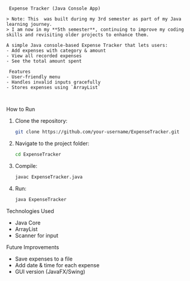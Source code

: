 ````

 Expense Tracker (Java Console App)

> Note: This  was built during my 3rd semester as part of my Java learning journey.  
> I am now in my **5th semester**, continuing to improve my coding skills and revisiting older projects to enhance them.

A simple Java console-based Expense Tracker that lets users:
- Add expenses with category & amount
- View all recorded expenses
- See the total amount spent

 Features
- User-friendly menu
- Handles invalid inputs gracefully
- Stores expenses using `ArrayList`



````
   How to Run
1. Clone the repository:
   ```bash
   git clone https://github.com/your-username/ExpenseTracker.git
   
2. Navigate to the project folder:

   ```bash
   cd ExpenseTracker
   ```
3. Compile:

   ```bash
   javac ExpenseTracker.java
   ```
4. Run:

   ```bash
   java ExpenseTracker
   ```

Technologies Used

* Java Core
* ArrayList
* Scanner for input

 Future Improvements

* Save expenses to a file
* Add date & time for each expense
* GUI version (JavaFX/Swing)

